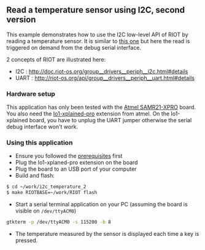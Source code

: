 ## Read a temperature sensor using I2C, second version

This example demonstrates how to use the I2C low-level API of RIOT by reading a
temperature sensor. It is similar to
[this one](https://github.com/aabadie/riot-app/i2c_temperature) but here the
read is triggered on demand from the debug serial interface.

2 concepts of RIOT are illustrated here:
* I2C : http://doc.riot-os.org/group__drivers__periph__i2c.html#details
* UART : http://riot-os.org/api/group__drivers__periph__uart.html#details

### Hardware setup

This application has only been tested with the
[Atmel SAMR21-XPRO](https://github.com/RIOT-OS/RIOT/wiki/Board%3A-SAMR21-xpro)
board. You also need the
[Io1-xplained-pro](http://www.atmel.com/images/atmel-42078-io1-xplained-pro_user-guide.pdf)
extension from atmel. On the Io1-xplained board, you have to unplug the UART
jumper otherwise the serial debug interface won't work.

### Using this application

* Ensure you followed the
[prerequisites](https://github.com/aabadie/riot-apps#prerequisites) first
* Plug the Io1-xplaned-pro extension on the board
* Plug the board to an USB port of your computer
* Build and flash:
```bash
$ cd ~/work/i2c_temperature_2
$ make RIOTBASE=~/work/RIOT flash
```
* Start a serial terminal application on your PC (assuming the board is
visible on `/dev/ttyACM0`)
```bash
gtkterm -p /dev/ttyACM0 -s 115200 -b 8
```
* The temperature measured by the sensor is displayed each time a key is pressed.
